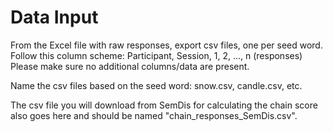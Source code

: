 # Data Input

From the Excel file with raw responses, export csv files, one per seed word.
Follow this column scheme: Participant, Session, 1, 2, ..., n (responses)
Please make sure no additional columns/data are present.

Name the csv files based on the seed word: snow.csv, candle.csv, etc.

The csv file you will download from SemDis for calculating the chain score also goes here and should be named "chain_responses_SemDis.csv".